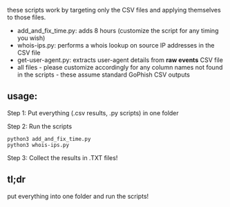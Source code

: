 these scripts work by targeting only the CSV files and applying themselves to those files.
- add_and_fix_time.py: adds 8 hours (customize the script for any timing you wish)
- whois-ips.py: performs a whois lookup on source IP addresses in the CSV file
- get-user-agent.py: extracts user-agent details from **raw events** CSV file
- all files - please customize accordingly for any column names not found in the scripts - these assume standard GoPhish CSV outputs

## usage:
Step 1: Put everything (.csv results, .py scripts) in one folder
  
  
Step 2: Run the scripts
```
python3 add_and_fix_time.py
python3 whois-ips.py
```
Step 3: Collect the results in .TXT files!

## tl;dr
put everything into one folder and run the scripts!
